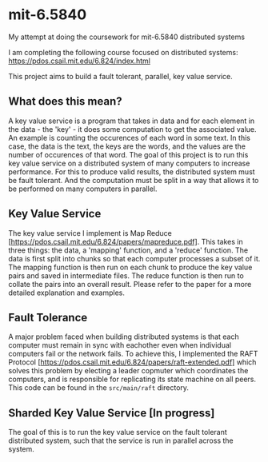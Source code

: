# mit-6.5840
My attempt at doing the coursework for mit-6.5840 distributed systems

I am completing the following course focused on distributed systems: https://pdos.csail.mit.edu/6.824/index.html 

This project aims to build a fault tolerant, parallel, key value service.

## What does this mean?
A key value service is a program that takes in data and for each element in the data - the 'key' - it does some computation to get the associated value. An example is counting the occurences of each word in some text. In this case, the data is the text, the keys are the words, and the values are the number of occurences of that word.
The goal of this project is to run this key value service on a distributed system of many computers to increase performance. For this to produce valid results, the distributed system must be fault tolerant. And the computation must be split in a way that allows it to be performed on many computers in parallel.

## Key Value Service
The key value service I implement is Map Reduce [https://pdos.csail.mit.edu/6.824/papers/mapreduce.pdf]. This takes in three things: the data, a 'mapping' function, and a 'reduce' function. The data is first split into chunks so that each computer processes a subset of it. The mapping function is then run on each chunk to produce the key value pairs and saved in intermediate files. The reduce function is then run to collate the pairs into an overall result. Please refer to the paper for a more detailed explanation and examples.

## Fault Tolerance
A major problem faced when building distributed systems is that each computer must remain in sync with eachother even when individual computers fail or the network fails. To achieve this, I implemented the RAFT Protocol [https://pdos.csail.mit.edu/6.824/papers/raft-extended.pdf] which solves this problem by electing a leader copmuter which coordinates the computers, and is responsible for replicating its state machine on all peers. This code can be found in the `src/main/raft` directory.

## Sharded Key Value Service [In progress] 
The goal of this is to run the key value service on the fault tolerant distributed system, such that the service is run in parallel across the system.





